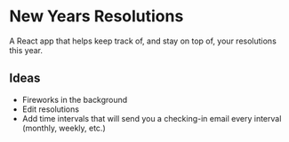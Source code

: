 # New Years Resolutions

A React app that helps keep track of, and stay on top of, your resolutions this year.

## Ideas

- Fireworks in the background
- Edit resolutions
- Add time intervals that will send you a checking-in email every interval (monthly, weekly, etc.)
